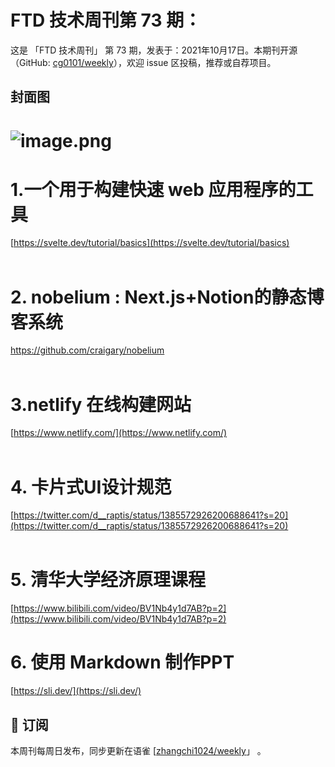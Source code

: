 # FTD 技术周刊第 73 期：
这是 「FTD 技术周刊」 第 73 期，发表于：2021年10月17日。本期刊开源（GitHub: [cg0101/weekly](https://github.com/cg0101/weekly)），欢迎 issue 区投稿，推荐或自荐项目。
## 封面图
# ![image.png](https://cdn.nlark.com/yuque/0/2021/png/132503/1632621498060-cb30bd2a-4149-4125-92ff-fc53fb7040a3.png#clientId=u0a92718f-1ab9-4&from=paste&height=762&id=uc7ecd2d6&margin=%5Bobject%20Object%5D&name=image.png&originHeight=762&originWidth=1080&originalType=binary&ratio=1&size=1134824&status=done&style=none&taskId=u955111eb-c79c-413f-a38a-a59c6136577&width=1080)
# 1.一个用于构建快速 web 应用程序的工具
[https://svelte.dev/tutorial/basics](https://svelte.dev/tutorial/basics) <br />​<br />
# 2. nobelium : Next.js+Notion的静态博客系统 
[ https://github.com/craigary/nobelium ]()<br />​<br />
# 3.netlify 在线构建网站 
[https://www.netlify.com/](https://www.netlify.com/) <br />​<br />
# 4. 卡片式UI设计规范
[https://twitter.com/d__raptis/status/1385572926200688641?s=20](https://twitter.com/d__raptis/status/1385572926200688641?s=20) <br />​<br />
# 5. 清华大学经济原理课程
[https://www.bilibili.com/video/BV1Nb4y1d7AB?p=2](https://www.bilibili.com/video/BV1Nb4y1d7AB?p=2)<br />

# 6. 使用 Markdown 制作PPT
[https://sli.dev/](https://sli.dev/) 



## 📅 订阅
本周刊每周日发布，同步更新在语雀 [[zhangchi1024/weekly](https://www.yuque.com/zhangchi1024/weekly)」 。